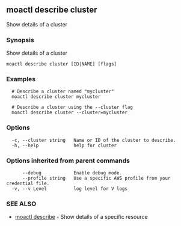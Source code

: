 ## moactl describe cluster

Show details of a cluster

### Synopsis

Show details of a cluster

```
moactl describe cluster [ID|NAME] [flags]
```

### Examples

```
  # Describe a cluster named "mycluster"
  moactl describe cluster mycluster

  # Describe a cluster using the --cluster flag
  moactl describe cluster --cluster=mycluster
```

### Options

```
  -c, --cluster string   Name or ID of the cluster to describe.
  -h, --help             help for cluster
```

### Options inherited from parent commands

```
      --debug            Enable debug mode.
      --profile string   Use a specific AWS profile from your credential file.
  -v, --v Level          log level for V logs
```

### SEE ALSO

* [moactl describe](moactl_describe.md)	 - Show details of a specific resource

